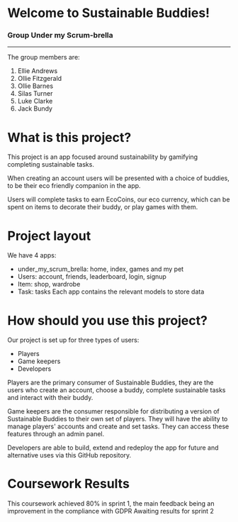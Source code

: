 # Welcome to Sustainable Buddies!

### Group Under my Scrum-brella
___

The group members are:

1. Ellie Andrews
2. Ollie Fitzgerald
3. Ollie Barnes
4. Silas Turner
5. Luke Clarke
6. Jack Bundy

# What is this project?

This project is an app focused around sustainability by gamifying completing sustainable tasks.

When creating an account users will be presented with a choice of buddies, to be their eco friendly companion in the app.

Users will complete tasks to earn EcoCoins, our eco currency, which can be spent on items to decorate their buddy, or play games with them.

# Project layout 
We have 4 apps:
- under_my_scrum_brella: home, index, games and my pet
- Users: account, friends, leaderboard, login, signup 
- Item: shop, wardrobe
- Task: tasks 
Each app contains the relevant models to store data 


# How should you use this project?
Our project is set up for three types of users:
- Players
- Game keepers
- Developers

Players are the primary consumer of Sustainable Buddies, they are the users who create an account, choose a buddy, complete sustainable tasks and interact with their buddy.

Game keepers are the consumer responsible for distributing a version of Sustainable Buddies to their own set of players. They will have the ability to manage players' accounts and create and set tasks. They can access these features through an admin panel.

Developers are able to build, extend and redeploy the app for future and alternative uses via this GitHub repository.


# Coursework Results
This coursework achieved 80% in sprint 1, the main feedback being an improvement in the compliance with GDPR
Awaiting results for sprint 2
